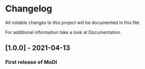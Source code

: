 # Changelog
All notable changes to this project will be documented in this file.

For additional information take a look at Documentation.

## [1.0.0] - 2021-04-13
### First release of MoDI